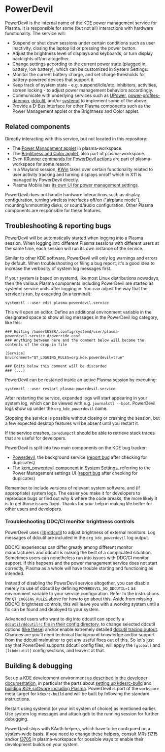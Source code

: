 # PowerDevil

PowerDevil is the internal name of the KDE power management service for Plasma.
It is responsible for some (but not all) interactions with hardware functionality. The service will:

* Suspend or shut down sessions under certain conditions such as user inactivity, closing the laptop lid or pressing the power button.
* Adjust the brightness level of displays and keyboards, or turn display backlights off/on altogether.
* Change settings according to the current power state (plugged in, battery, low battery), which can be customized in System Settings.
* Monitor the current battery charge, and set charge thresholds for battery-powered devices that support it.
* Keep track of system state - e.g. suspend/idle/etc. inhibitors, activities, screen locking - to adjust power management behaviors accordingly.
* Communicate with underlying services such as [UPower](https://gitlab.freedesktop.org/upower/upower), [power-profiles-daemon](https://gitlab.freedesktop.org/upower/power-profiles-daemon), [ddcutil](https://github.com/rockowitz/ddcutil), and/or [systemd](https://systemd.io/) to implement some of the above.
* Provide a D-Bus interface for other Plasma components such as the Power Management applet or the Brightness and Color applet.


## Related components

Directly interacting with this service, but not located in this repository:

* The [Power Management applet](https://invent.kde.org/plasma/plasma-workspace/-/tree/master/applets/batterymonitor) in plasma-workspace.
* The [Brightness and Color applet](https://invent.kde.org/plasma/plasma-workspace/-/tree/master/applets/brightness), also part of plasma-workspace.
* Even [KRunner commands for PowerDevil actions](https://invent.kde.org/plasma/plasma-workspace/-/tree/master/runners/powerdevil) are part of plasma-workspace for some reason.
* In a Wayland session, [KWin](https://invent.kde.org/plasma/kwin) takes over certain functionality related to user activity tracking and turning displays on/off which in X11 is managed by PowerDevil directly.
* Plasma Mobile has [its own UI for power management settings](https://invent.kde.org/plasma/plasma-mobile/-/tree/master/kcms/powermanagement).

PowerDevil does not handle hardware interactions such as display configuration, turning wireless interfaces off/on ("airplane mode"), mounting/unmounting disks, or sound/audio configuration. Other Plasma components are responsible for these features.


## Troubleshooting & reporting bugs

PowerDevil will be automatically started when logging into a Plasma session. When logging into different Plasma sessions with different users at the same time, each session will run its own instance of the service.

Similar to other KDE software, PowerDevil will only log warnings and errors by default. When troubleshooting or filing a bug report, it's a good idea to increase the verbosity of system log messages first.

If your system is based on systemd, like most Linux distributions nowadays, then the various Plasma components including PowerDevil are started as systemd service units after logging in. You can adjust the way that the service is run, by executing (in a terminal):

```
systemctl --user edit plasma-powerdevil.service
```

This will open an editor. Define an additional environment variable in the designated space to show all log messages in the PowerDevil log category, like this:

```
### Editing /home/$USER/.config/systemd/user/plasma-powerdevil.service.d/override.conf
### Anything between here and the comment below will become the contents of the drop-in file

[Service]
Environment="QT_LOGGING_RULES=org.kde.powerdevil=true"

### Edits below this comment will be discarded
### (...)
```

PowerDevil can be restarted inside an active Plasma session by executing:

```
systemctl --user restart plasma-powerdevil.service
```

After restarting the service, expanded logs will start appearing in your system log, which can be viewed with e.g. `journalctl --boot`. PowerDevil logs show up under the `org_kde_powerdevil` name.

Stopping the service is possible without closing or crashing the session, but a few expected desktop features will be absent until you restart it.

If the service crashes, `coredumpctl` should be able to retrieve stack traces that are useful for developers.

PowerDevil is split into two main components on the KDE bug tracker:

* [Powerdevil](https://bugs.kde.org/buglist.cgi?bug_status=UNCONFIRMED&bug_status=CONFIRMED&bug_status=ASSIGNED&bug_status=REOPENED&bug_status=NEEDSINFO&component=general&list_id=2670705&order=changeddate%20DESC%2Cbug_status%2Cpriority%2Cassigned_to%2Cbug_id&product=Powerdevil&query_format=advanced), the background service ([report bug](https://bugs.kde.org/enter_bug.cgi?product=Powerdevil) after checking for duplicates)
* The [kcm_powerdevil component in System Settings](https://bugs.kde.org/buglist.cgi?bug_status=UNCONFIRMED&bug_status=CONFIRMED&bug_status=ASSIGNED&bug_status=REOPENED&bug_status=NEEDSINFO&component=kcm_powerdevil&list_id=2670714&order=changeddate%20DESC%2Cbug_status%2Cpriority%2Cassigned_to%2Cbug_id&product=systemsettings&query_format=advanced), referring to the Power Management settings UI ([report bug](https://bugs.kde.org/enter_bug.cgi?product=systemsettings&component=kcm_powerdevil) after checking for duplicates)

Remember to include versions of relevant system software, and (if appropriate) system logs. The easier you make it for developers to reproduce bugs or find out why & where the code breaks, the more likely it is to get those issues fixed. Thanks for your help in making life better for other users and developers.


### Troubleshooting DDC/CI monitor brightness controls

PowerDevil uses [(lib)ddcutil](https://github.com/rockowitz/ddcutil) to adjust brightness of external monitors. Log messages of ddcutil are included in the `org_kde_powerdevil` log output.

DDC/CI experiences can differ greatly among different monitor manufacturers and ddcutil is making the best of a complicated situation. Sometimes users can nonetheless run into issues with DDC/CI monitor support. If this happens and the power management service does not start correctly, Plasma as a whole will have trouble starting and functioning as intended.

Instead of disabling the PowerDevil service altogether, you can disable merely its use of ddcutil by defining `POWERDEVIL_NO_DDCUTIL=1` as environment variable to your service configuration. Refer to the instructions for `QT_LOGGING_RULES` above for how to go about this. Aside from missing DDC/CI brightness controls, this will leave you with a working system until a fix can be found and deployed to your system.

Advanced users who want to dig into ddcutil can specify a [`ddcutil/ddcutilrc` file in their config directory](http://www.ddcutil.com/config_file/), to change selected ddcutil options ([like these](http://www.ddcutil.com/performance_options/)) and/or enable extremely detailed [ddcutil tracing output](http://www.ddcutil.com/debug_options/). Chances are you'll need technical background knowledge and/or support from the ddcutil maintainer to get any useful fixes out of this. So let's just say that PowerDevil supports ddcutil config files, will apply the `[global]` and `[libddcutil]` config sections, and leave it at that.


## Building & debugging

Set up a KDE development environment [as described in the developer documentation](https://develop.kde.org/docs/getting-started/building/), in particular the parts about [setting up kdesrc-build](https://develop.kde.org/docs/getting-started/building/kdesrc-build-setup/) and [building KDE software including Plasma](https://develop.kde.org/docs/getting-started/building/kdesrc-build-compile/). PowerDevil is part of the `workspace` meta-target for `kdesrc-build` and will be built by following the standard instructions.

Restart using systemd (or your init system of choice) as mentioned earlier. Use system log messages and attach gdb to the running session for further debugging.

PowerDevil ships with KAuth helpers, which have to be configured on a system-wide basis. If you need to change these helpers, consult MRs [!1715](https://invent.kde.org/plasma/plasma-workspace/-/merge_requests/1715) and/or [!3705](https://invent.kde.org/plasma/plasma-workspace/-/merge_requests/3705) in plasma-workspace for possible ways to enable their development builds on your system.
